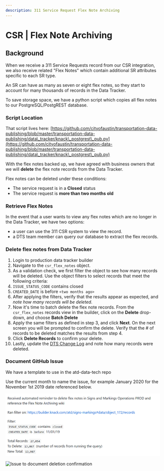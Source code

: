 ```yaml
---
description: 311 Service Request Flex Note Archiving
---
```


# CSR | Flex Note Archiving

## Background

When we receive a 311 Service Requests record from our CSR integration, we also receive related "Flex Notes" which contain additional SR attributes specific to each SR type.

An SR can have as many as seven or eight flex notes, so they start to account for many thousands of records in the Data Tracker.

To save storage space, we have a python script which copies all flex notes to our PostgreSQL/PostgREST database.

### Script Location

That script lives here: [https://github.com/cityofaustin/transportation-data-publishing/blob/master/transportation-data-publishing/data\_tracker/knack\_postgrest\_pub.py](https://github.com/cityofaustin/transportation-data-publishing/blob/master/transportation-data-publishing/data\_tracker/knack\_postgrest\_pub.py)

With the flex notes backed up, we have agreed with business owners that we will **delete** the flex note records from the Data Tracker.

Flex notes can be deleted under these conditions:

* The service request is in a **Closed** status
* The service request is **more than two months old**

### Retrieve Flex Notes

In the event that a user wants to view any flex notes which are no longer in the Data Tracker, we have two options:

* a user can use the 311 CSR system to view the record.
* a DTS team member can query our database to extract the flex records.

### Delete flex notes from Data Tracker

1. Login to production data tracker builder
2. Navigate to the `csr_flex_notes` object.
3. As a validation check, we first filter the object to see how many records will be deleted. Use the object filters to select records that meet the following criteria:
4. `ISSUE_STATUS_CODE` contains closed
5. `CREATED_DATE` is before `<two months ago>`
6. After applying the filters, verify that the results appear as expected, and _note how many records will be deleted_.
7. Now it's time to batch delete the flex note records. From the `csr_flex_notes` records view in the builder, click on the **Delete** drop-down, and choose **Batch Delete**
8. Apply the same filters as defined in step 3, and click **Next**. On the next screen you will be prompted to confirm the delete. Verify that the # of records to be deleted matches the results from step 4.
9. Click **Delete Records** to confirm your delete.
10. Lastly, update the [DTS Change Log](http://atd.knack.com/dts#change-log/) and note how many records were deleted.

### Document GitHub Issue

We have a template to use in the atd-data-tech repo

Use the current month to name the issue, for example January 2020 for the November 1st 2019 date referenced below.

![Issue description](../../.gitbook/assets/flexnotearchivingissue.png)

![Issue to document deletion confirmation](../../.gitbook/assets/flexnotearchivingissue\_2.png)
